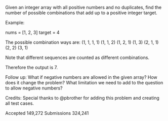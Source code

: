 Given an integer array with all positive numbers and no duplicates, find the number of possible combinations that add up to a positive integer target.

Example:

nums = [1, 2, 3]
target = 4

The possible combination ways are:
(1, 1, 1, 1)
(1, 1, 2)
(1, 2, 1)
(1, 3)
(2, 1, 1)
(2, 2)
(3, 1)

Note that different sequences are counted as different combinations.

Therefore the output is 7.
 

Follow up:
What if negative numbers are allowed in the given array?
How does it change the problem?
What limitation we need to add to the question to allow negative numbers?

Credits:
Special thanks to @pbrother for adding this problem and creating all test cases.

Accepted
149,272
Submissions
324,241